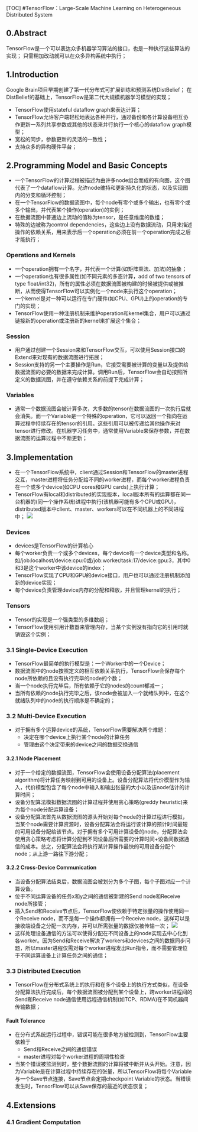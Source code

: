 [TOC]
#TensorFlow：Large-Scale Machine Learning on Heterogeneous Distributed System
## 0.Abstract
TensorFlow是一个可以表达众多机器学习算法的接口，也是一种执行这些算法的实现；
只需稍加改动就可以在众多异构系统中执行；


## 1.Introduction
Google Brain项目早期创建了第一代分布式可扩展训练和预测系统DistBelief；
在DistBelief的基础上，TensorFlow是第二代大规模机器学习模型的实现；
* TensorFlow使用stateful dataflow graph来表达计算；
* TensorFlow允许客户端轻松地表达各种并行，通过备份和各计算设备相互协作更新一系列共享参数或其他的状态来并行执行一个核心的dataflow graph模型；
* 宽松的同步，参数更新的灵活的一致性；
* 支持众多的异构硬件平台；


## 2.Programming Model and Basic Concepts
* 一个TensorFlow的计算过程被描述为由许多node组合而成的有向图，这个图代表了一个dataflow计算。允许node维持和更新持久化的状态，以及实现图内的分支和循环控制；
* 在一个TensorFlow的数据流图中，每个node有零个或多个输出，也有零个或多个输出，并代表某个操作(operation)的实例；
* 在数据流图中普通边上流动的值称为tensor，是任意维度的数组；
* 特殊的边被称为control dependencies，这些边上没有数据流动，只用来描述操作的依赖关系，用来表示后一个operation必须在前一个operation完成之后才能执行；

### Operations and Kernels
* 一个operation拥有一个名字，并代表一个计算(如矩阵乘法、加法)的抽象；
* 一个operation也有很多属性(如不同元素的多态计算，add of two tensors of type float/int32)，所有的属性必须在数据流图被构建的时候被提供或被推断，从而使得TensorFlow可以实例化一个node来执行这个operation；
* 一个kernel是对一种可以运行在专门硬件(如CPU、GPU)上的operation的专门的实现；
* TensorFlow使用一种注册机制来维护operation和kernel集合，用户可以通过链接新的operation或注册新的kernel来扩展这个集合；

### Session
* 用户通过创建一个Session来和TensorFlow交互，可以使用Session接口的Extend来对现有的数据流图进行拓展；
* Session支持的另一个主要操作是Run，它接受需要被计算的变量以及提供给数据流图的必要的数据来完成计算。调用Run后，TensorFlow会自动按照所定义的数据流图，并在遵守依赖关系的前提下完成计算；

### Variables
* 通常一个数据流图会被计算多次，大多数的tensor在数据流图的一次执行后就会消失。而一个Variable是一个特殊的operation，它可以返回一个指向在运算过程中持续存在的tensor的引用。这些引用可以被传递给其他操作来对tensor进行修改。在机器学习任务中，通常使用Variable来保存参数，并在数据流图的运算过程中不断更新；


## 3.Implementation
* 在一个TensorFlow系统中，client通过Session和TensorFlow的master进程交互，master进程将任务分配给不同的worker进程，而每个worker进程负责在一个或多个device(如CPU cores和GPU cards)上执行计算；
* TensorFlow有local和distributed的实现版本，local版本所有的运算都在同一台机器的(同一个操作系统)进程中执行(该机器可能有多个CPU或GPU)，distributed版本中client、master、workers可以在不同机器上的不同进程中；
  ![](http://ww1.sinaimg.cn/large/006aTs3ily1g2jtuqhpf8j31b40gyaew.jpg)

### Devices
* devices是TensorFlow的计算核心
* 每个worker负责一个或多个devices，每个device有一个device类型和名称。如/job:localhost/device:cpu:0或/job:worker/task:17/device:gpu:3，其中0和3是这个worker中该device的index；
* TensorFlow实现了CPU和GPU的device接口，用户也可以通过注册机制添加新的device实现；
* 每个device负责管理device内存的分配和释放，并且管理kernel的执行；

### Tensors
* Tensor的实现是一个强类型的多维数组；
* TensorFlow使用引用计数器来管理内存，当某个实例没有指向它的引用时就销毁这个实例；

### 3.1 Single-Device Execution
* TensorFlow最简单的执行模型是：一个Worker中的一个Device；
* 数据流图中的node按照定义的相互依赖关系执行，TensorFlow会保存每个node所依赖的且没有执行完毕的node的个数；
* 当一个node执行完毕后，所有依赖于它的nodes的count都减一；
* 当所有依赖的node执行完毕之后，该node会被加入一个就绪队列中，在这个就绪队列中的node的执行顺序是不确定的；

### 3.2 Multi-Device Execution
* 对于拥有多个运算device的系统，TensorFlow需要解决两个难题：
    * 决定在哪个device上执行某个node的计算任务
    * 管理由这个决定带来的device之间的数据交换通信
    
#### 3.2.1 Node Placement
* 对于一个给定的数据流图，TensorFlow会使用设备分配算法(placement algorithm)将计算任务映射到可用的设备上。设备分配算法将代价模型作为输入，代价模型包含了每个node中输入和输出张量的大小以及该node估计的计算时间；
* 设备分配算法模拟数据流图的计算过程并使用贪心策略(greddy heuristic)来为每个node分配运算设备；
* 设备分配算法首先从数据流图的源头开始对每个node的计算过程进行模拟，当某个node需要计算资源时，设备分配算法会将运行该计算的预计时间最短的可用设备分配给该节点。对于拥有多个可用计算设备的node，分配算法会使用贪心策略考虑将计算分配到不同设备后所需要的计算时间+设备间数据通信的成本。总之，分配算法会将执行某计算操作最快的可用设备分配个node；从上游一路往下游分配；

#### 3.2.2 Cross-Device Communication
* 当设备分配算法结束后，数据流图会被划分为多个子图，每个子图对应一个计算设备。
* 位于不同运算设备的任务x和y之间的通信被新建的Send node和Receive node所接管；
* 插入Send和Receive节点后，TensorFlow使依赖于特定张量的操作使用同一个Receive node，而不是每一个操作都拥有一个Receive node，这样可以是接收端设备之分配一次内存，并可以所需张量的数据仅被传输一次；
  ![](http://ww1.sinaimg.cn/large/006aTs3ily1g2jtrfn9t3j30pi0ciwgl.jpg)
* 这样处理设备通信的方法可以使得分配在不同设备上的node实现去中心化到各worker。因为Send和Receive解决了workers和devices之间的数据同步问题，所以master进程仅需对每个worker进程发出Run指令，而不需要管理位于不同运算设备上计算任务之间的通信；

### 3.3 Distributed Execution
* TensorFlow在分布式系统上的执行和在多个设备上的执行方式类似，在设备分配算法执行完成后，每个数据流图被分配到某个设备上，跨worker进程间的Send和Receive node通信使用远程通信机制(如TCP、RDMA)在不同机器间传输数据；

#### Fault Tolerance
* 在分布式系统运行过程中，错误可能在很多地方被检测到，TensorFlow主要依赖于
    * Send和Receive之间的通信错误
    * master进程对每个worker进程的周期性检查
* 当某个错误被监测到时，整个数据流图的计算将被中断并从头开始。注意，因为Variable是在计算过程中持续存在的张量，所以TensorFlow将每个Variable与一个Save节点连接，Save节点会定期checkpoint Variable的状态。当错误发生时，TensorFlow可以从Save保存的最近的状态恢复；


## 4.Extensions
### 4.1 Gradient Computation
